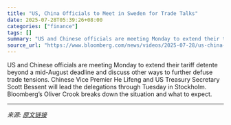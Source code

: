```yaml
---
title: "US, China Officials to Meet in Sweden for Trade Talks"
date: 2025-07-28T05:39:26+08:00
categories: ["finance"]
tags: []
summary: "US and Chinese officials are meeting Monday to extend their tariff detente beyond a mid-August deadline and discuss other ways to further defuse trade tensions. Chinese Vice Premier He Lifeng and US T"
source_url: "https://www.bloomberg.com/news/videos/2025-07-28/us-china-officials-to-meet-in-sweden-for-trade-talks"
---
```


US and Chinese officials are meeting Monday to extend their tariff detente beyond a mid-August deadline and discuss other ways to further defuse trade tensions. Chinese Vice Premier He Lifeng and US Treasury Secretary Scott Bessent will lead the delegations through Tuesday in Stockholm. Bloomberg’s Oliver Crook breaks down the situation and what to expect.

---

*来源: [原文链接](https://www.bloomberg.com/news/videos/2025-07-28/us-china-officials-to-meet-in-sweden-for-trade-talks)*

